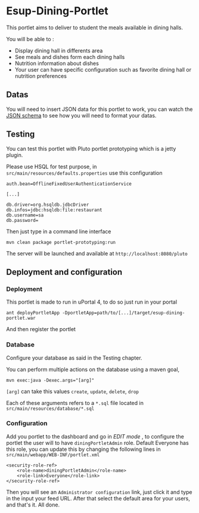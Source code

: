 # Esup-Dining-Portlet

This portlet aims to deliver to student the meals available in dining halls.

You will be able to :
+ Display dining hall in differents area
+ See meals and dishes form each dining halls
+ Nutrition information about dishes
+ Your user can have specific configuration such as favorite dining hall or nutrition preferences

## Datas

You will need to insert JSON data for this portlet to work, you can watch the [JSON schema](https://github.com/gsouquet/esup-dining-portlet/blob/master/src/main/resources/schema/portlet-schema.json) to see how you will need to format your datas.

## Testing

You can test this portlet with Pluto portlet prototyping which is a jetty plugin.

Please use HSQL for test purpose, in `src/main/resources/defaults.properties` use this configuration

```
auth.bean=OfflineFixedUserAuthenticationService

[...]

db.driver=org.hsqldb.jdbcDriver
db.infos=jdbc:hsqldb:file:restaurant
db.username=sa
db.password=
```

Then just type in a command line interface 

```
mvn clean package portlet-prototyping:run
```

The server will be launched and available at `http://localhost:8080/pluto`

## Deployment and configuration

### Deployment

This portlet is made to run in uPortal 4, to do so just run in your portal

```
ant deployPortletApp -DportletApp=path/to/[...]/target/esup-dining-portlet.war
```

And then register the portlet

### Database

Configure your database as said in the Testing chapter. 

You can perform multiple actions on the database using a maven goal,

```
mvn exec:java -Dexec.args="[arg]"
```

`[arg]` can take this values `create`, `update`, `delete`, `drop`

Each of these arguments refers to a `*.sql` file located in `src/main/resources/database/*.sql`

### Configuration

Add you portlet to the dashboard and go in *EDIT mode* , to configure the portlet the user will to have `diningPortletAdmin` role. Default Everyone has this role, you can update this by changing the following lines in `src/main/webapp/WEB-INF/portlet.xml`

```
<security-role-ref>
    <role-name>diningPortletAdmin</role-name>
    <role-link>Everyone</role-link>
</security-role-ref>
```

Then you will see an `Administrator configuration` link, just click it and type in the input your feed URL.
After that select the default area for your users, and that's it. All done.